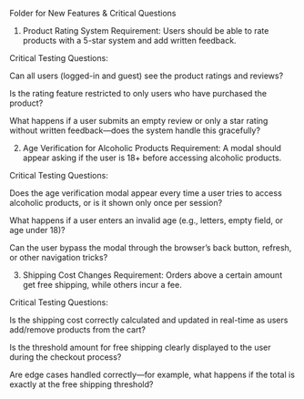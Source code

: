 
Folder for New Features & Critical Questions
1. Product Rating System
Requirement: Users should be able to rate products with a 5-star system and add written feedback.

Critical Testing Questions:

Can all users (logged-in and guest) see the product ratings and reviews?

Is the rating feature restricted to only users who have purchased the product?

What happens if a user submits an empty review or only a star rating without written feedback—does the system handle this gracefully?

2. Age Verification for Alcoholic Products
Requirement: A modal should appear asking if the user is 18+ before accessing alcoholic products.

Critical Testing Questions:

Does the age verification modal appear every time a user tries to access alcoholic products, or is it shown only once per session?

What happens if a user enters an invalid age (e.g., letters, empty field, or age under 18)?

Can the user bypass the modal through the browser’s back button, refresh, or other navigation tricks?

3. Shipping Cost Changes
Requirement: Orders above a certain amount get free shipping, while others incur a fee.

Critical Testing Questions:

Is the shipping cost correctly calculated and updated in real-time as users add/remove products from the cart?

Is the threshold amount for free shipping clearly displayed to the user during the checkout process?

Are edge cases handled correctly—for example, what happens if the total is exactly at the free shipping threshold?
